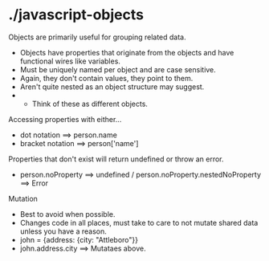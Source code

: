 # ./javascript-objects

Objects are primarily useful for grouping related data.
* Objects have properties that originate from the objects and have functional wires like variables.
* Must be uniquely named per object and are case sensitive.
* Again, they don't contain values, they point to them.
* Aren't quite nested as an object structure may suggest.
* * Think of these as different objects.

Accessing properties with either...
* dot notation ==> person.name
* bracket notation ==> person['name']

Properties that don't exist will return undefined or throw an error.
* person.noProperty ==> undefined / person.noProperty.nestedNoProperty ==> Error

Mutation
* Best to avoid when possible.
* Changes code in all places, must take to care to not mutate shared data unless you have a reason.
* john = {address: {city: "Attleboro"}}
* john.address.city ==> Mutataes above.
